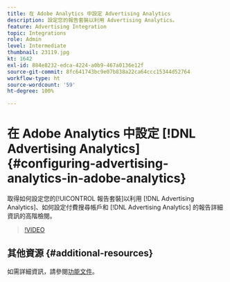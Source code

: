 ```yaml
---
title: 在 Adobe Analytics 中設定 Advertising Analytics
description: 設定您的報告套裝以利用 Advertising Analytics。
feature: Advertising Integration
topic: Integrations
role: Admin
level: Intermediate
thumbnail: 23119.jpg
kt: 1642
exl-id: 884e8232-edca-4224-a0b9-467a0136e12f
source-git-commit: 8fc641743bc9e07b838a22ca64ccc15344d52764
workflow-type: ht
source-wordcount: '59'
ht-degree: 100%

---
```


# 在 Adobe Analytics 中設定 [!DNL Advertising Analytics] {#configuring-advertising-analytics-in-adobe-analytics}

取得如何設定您的[!UICONTROL 報告套裝]以利用 [!DNL Advertising Analytics]、如何設定付費搜尋帳戶和 [!DNL Advertising Analytics] 的報告詳細資訊的高階檢閱。

>[!VIDEO](https://video.tv.adobe.com/v/23119/?quality=12&learn=on)

## 其他資源 {#additional-resources}

如需詳細資訊，請參閱[功能文件](https://experienceleague.adobe.com/docs/analytics/integration/advertising-analytics/overview.html?lang=zh-Hant)。
